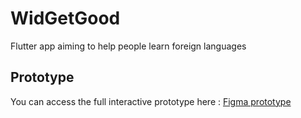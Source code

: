# WidGetGood
Flutter app aiming to help people learn foreign languages

## Prototype 
You can access the full interactive prototype here : [Figma prototype](https://www.figma.com/proto/0HttOFMcdx16Hy0K6wtnNf/WidGetGood?node-id=358%3A1027&scaling=min-zoom&page-id=294%3A231)
